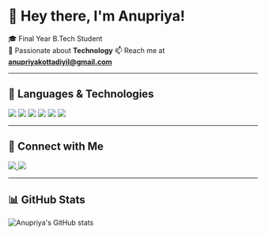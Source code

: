 # 👋 Hey there, I'm Anupriya!

🎓 Final Year B.Tech Student  
🎨 Passionate about **Technology** 
📫 Reach me at **anupriyakottadiyil@gmail.com**

---

## 🧠 Languages & Technologies

<p>
  <img src="https://img.shields.io/badge/Python-3776AB?style=for-the-badge&logo=python&logoColor=white"/>
  <img src="https://img.shields.io/badge/C-00599C?style=for-the-badge&logo=c&logoColor=white"/>
  <img src="https://img.shields.io/badge/HTML5-E34F26?style=for-the-badge&logo=html5&logoColor=white"/>
  <img src="https://img.shields.io/badge/CSS3-1572B6?style=for-the-badge&logo=css3&logoColor=white"/>
  <img src="https://img.shields.io/badge/Git-F05032?style=for-the-badge&logo=git&logoColor=white"/>
  <img src="https://img.shields.io/badge/GitHub-181717?style=for-the-badge&logo=github&logoColor=white"/>
</p>

---


## 🤝 Connect with Me

<p>
  <a href="https://www.linkedin.com/in/anupriya-a-pillai" target="_blank">
    <img src="https://img.shields.io/badge/LinkedIn-0A66C2?style=for-the-badge&logo=linkedin&logoColor=white"/>
  </a>
  <a href="mailto:anupriyakottadiyil@gmail.com">
    <img src="https://img.shields.io/badge/Gmail-D14836?style=for-the-badge&logo=gmail&logoColor=white"/>
  </a>
</p>

---

## 📊 GitHub Stats

![Anupriya's GitHub stats](https://github-readme-stats.vercel.app/api?username=AnupriyaAPillai&show_icons=true&theme=dracula)
